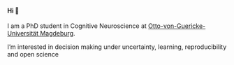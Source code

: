 #### Hi 👋

I am a PhD student in Cognitive Neuroscience at [Otto-von-Guericke-Universität Magdeburg](**https://www.ewi-psy.fu-berlin.de/studium/Psychologie/social_cognitive_affective_neuroscience_/Programme/index.html**).

I’m interested in decision making under uncertainty, learning, reproducibility and open science


<!---
belindamef/belindamef is a ✨ special ✨ repository because its `README.md` (this file) appears on your GitHub profile.
You can click the Preview link to take a look at your changes.
--->
